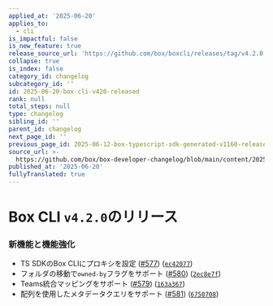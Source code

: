 ```yaml
---
applied_at: '2025-06-20'
applies_to:
  - cli
is_impactful: false
is_new_feature: true
release_source_url: 'https://github.com/box/boxcli/releases/tag/v4.2.0'
collapse: true
is_index: false
category_id: changelog
subcategory_id: ''
id: 2025-06-20-box-cli-v420-released
rank: null
total_steps: null
type: changelog
sibling_id: ''
parent_id: changelog
next_page_id: ''
previous_page_id: 2025-06-12-box-typescript-sdk-generated-v1160-released
source_url: >-
  https://github.com/box/box-developer-changelog/blob/main/content/2025/06-20-box-cli-v420-released.md
published_at: '2025-06-20'
fullyTranslated: true
---
```

# Box CLI `v4.2.0`のリリース

### 新機能と機能強化

* TS SDKのBox CLIにプロキシを設定 ([#577][1]) ([`ec42077`][2])
* フォルダの移動で`owned-by`フラグをサポート ([#580][3]) ([`2ec8e7f`][4])
* Teams統合マッピングをサポート ([#579][5]) ([`163a367`][6])
* 配列を使用したメタデータクエリをサポート ([#581][7]) ([`6750708`][8])

[1]: https://github.com/box/boxcli/issues/577

[2]: https://github.com/box/boxcli/commit/ec4207715360cc284574e1cbb573586218379517

[3]: https://github.com/box/boxcli/issues/580

[4]: https://github.com/box/boxcli/commit/2ec8e7fcf241dcd2c5841b8912e178e2384db426

[5]: https://github.com/box/boxcli/issues/579

[6]: https://github.com/box/boxcli/commit/163a36727c5f76b0e3b1c36049b3abae50148eb6

[7]: https://github.com/box/boxcli/issues/581

[8]: https://github.com/box/boxcli/commit/675070856eac6d06f2091203f4f19e41055dd97d
